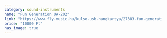 ```yaml
---
category: sound-instruments
name: "Fun Generation UA-202"
link: "https://www.fly-music.hu/kulso-usb-hangkartya/27383-fun-generation-ua-202.html"
price: "10000 Ft"
has_image: true
---
```

